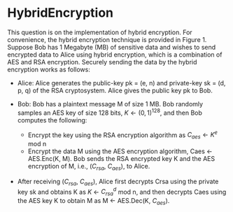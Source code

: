 # HybridEncryption
This question is on the implementation of hybrid encryption. For convenience, the hybrid encryption technique is provided in Figure 1. Suppose Bob has 1 Megabyte (MB) of sensitive data
and wishes to send encrypted data to Alice using hybrid encryption, which is a combination of AES and RSA encryption. Securely sending the data by the hybrid encryption works as follows:

* Alice: Alice generates the public-key pk = (e, n) and private-key sk = (d, p, q) of the RSA
cryptosystem. Alice gives the public key pk to Bob.

* Bob: Bob has a plaintext message M of size 1 MB. Bob randomly samples an AES key of size 128 bits, $K ← {(0, 1)}^{128}$, and then Bob computes the following:
  * Encrypt the key using the RSA encryption algorithm as $C_{aes} ← K^e$ mod n
  * Encrypt the data M using the AES encryption algorithm, Caes ← AES.Enc(K, M).
Bob sends the RSA encrypted key K and the AES encryption of M, i.e., ($C_{rsa}$, $C_{aes}$), to Alice.

* After receiving ($C_{rsa}$, $C_{aes}$), Alice first decrypts Crsa using the private key sk and
obtains K as $K$ ← $C^{d}_{rsa}$ mod n, and then decrypts Caes using the AES key K to obtain M as M ← AES.Dec(K, $C_{aes}$).
  
  


